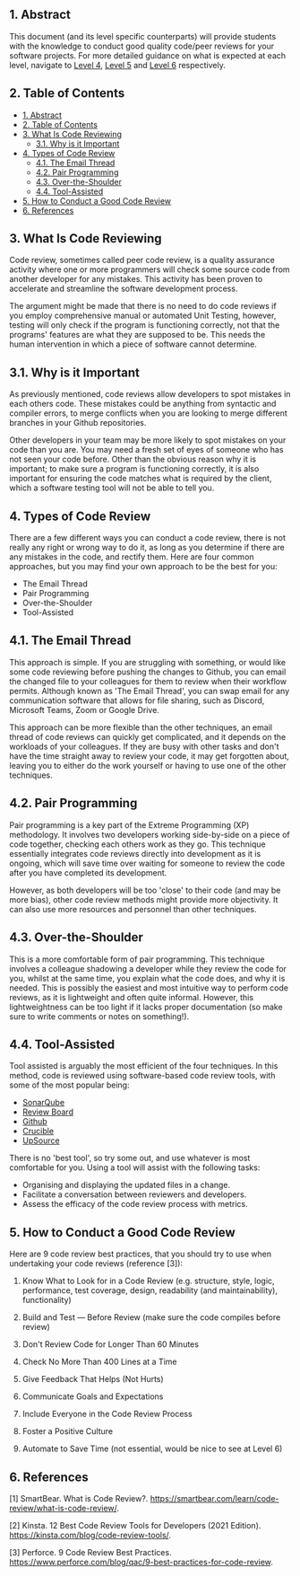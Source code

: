 ## 1. Abstract

This document (and its level specific counterparts) will provide students with the knowledge to conduct good quality code/peer reviews for your software projects. For more detailed guidance on what is expected at each level, navigate to [Level 4](code-review/level4/level-4-code-review-guidelines.md), [Level 5](code-review/level5/level-5-code-review-guidelines.md) and [Level 6](code-review/level6/level-6-code-review-guidelines.md) respectively.

## 2. Table of Contents

- [1. Abstract](#1-abstract)
- [2. Table of Contents](#2-table-of-contents)
- [3. What Is Code Reviewing](#3-what-is-code-reviewing)
  - [3.1. Why is it Important](#31-why-is-it-important)
- [4. Types of Code Review](#4-types-of-code-review)
  - [4.1. The Email Thread](#41-the-email-thread)
  - [4.2. Pair Programming](#42-pair-programming)
  - [4.3. Over-the-Shoulder](#43-over-the-shoulder)
  - [4.4. Tool-Assisted](#44-tool-assisted)
- [5. How to Conduct a Good Code Review](#5-how-to-conduct-a-good-code-review)
- [6. References](#6-references)

## 3. What Is Code Reviewing

Code review, sometimes called peer code review, is a quality assurance activity where one or more programmers will check some source code from another developer for any mistakes. This activity has been proven to accelerate and streamline the software development process. 

The argument might be made that there is no need to do code reviews if you employ comprehensive manual or automated Unit Testing, however, testing will only check if the program is functioning correctly, not that the programs' features are what they are supposed to be. This needs the human intervention in which a piece of software cannot determine.

## 3.1. Why is it Important

As previously mentioned, code reviews allow developers to spot mistakes in each others code. These mistakes could be anything from syntactic and compiler errors, to merge conflicts when you are looking to merge different branches in your Github repositories. 

Other developers in your team may be more likely to spot mistakes on your code than you are. You may need a fresh set of eyes of someone who has not seen your code before. Other than the obvious reason why it is important; to make sure a program is functioning correctly, it is also important for ensuring the code matches what is required by the client, which a software testing tool will not be able to tell you.

## 4. Types of Code Review

There are a few different ways you can conduct a code review, there is not really any right or wrong way to do it, as long as you determine if there are any mistakes in the code, and rectify them. Here are four common approaches, but you may find your own approach to be the best for you:

* The Email Thread
* Pair Programming
* Over-the-Shoulder
* Tool-Assisted

## 4.1. The Email Thread

This approach is simple. If you are struggling with something, or would like some code reviewing before pushing the changes to Github, you can email the changed file to your colleagues for them to review when their workflow permits. 
Although known as 'The Email Thread', you can swap email for any communication software that allows for file sharing, such as Discord, Microsoft Teams, Zoom or Google Drive.

This approach can be more flexible than the other techniques, an email thread of code reviews can quickly get complicated, and it depends on the workloads of your colleagues. If they are busy with other tasks and don't have the time straight away to review your code, it may get forgotten about, leaving you to either do the work yourself or having to use one of the other techniques.

## 4.2. Pair Programming

Pair programming is a key part of the Extreme Programming (XP) methodology. It involves two developers working side-by-side on a piece of code together, checking each others work as they go. This technique essentially integrates code reviews directly into development as it is ongoing, which will save time over waiting for someone to review the code after you have completed its development.

However, as both developers will be too 'close' to their code (and may be more bias), other code review methods might provide more objectivity. It can also use more resources and personnel than other techniques.

## 4.3. Over-the-Shoulder

This is a more comfortable form of pair programming. This technique involves a colleague shadowing a developer while they review the code for you, whilst at the same time, you explain what the code does, and why it is needed. This is possibly the easiest and most intuitive way to perform code reviews, as it is lightweight and often quite informal. However, this lightweightness can be too light if it lacks proper documentation (so make sure to write comments or notes on something!). 

## 4.4. Tool-Assisted

Tool assisted is arguably the most efficient of the four techniques. In this method, code is reviewed using software-based code review tools, with some of the most popular being:

* [SonarQube](https://www.sonarqube.org/)
* [Review Board](https://www.reviewboard.org/)
* [Github](https://github.com/features/code-review/)
* [Crucible](https://www.atlassian.com/software/crucible)
* [UpSource](https://www.jetbrains.com/upsource/)

There is no 'best tool', so try some out, and use whatever is most comfortable for you. Using a tool will assist with the following tasks:

* Organising and displaying the updated files in a change.
* Facilitate a conversation between reviewers and developers.
* Assess the efficacy of the code review process with metrics.

## 5. How to Conduct a Good Code Review

Here are 9 code review best practices, that you should try to use when undertaking your code reviews (reference [3]):

1. Know What to Look for in a Code Review (e.g. structure, style, logic, performance, test coverage, design, readability (and maintainability), functionality)

2. Build and Test — Before Review (make sure the code compiles before review)

3. Don't Review Code for Longer Than 60 Minutes

4. Check No More Than 400 Lines at a Time

5. Give Feedback That Helps (Not Hurts)

6. Communicate Goals and Expectations

7. Include Everyone in the Code Review Process

8. Foster a Positive Culture

9. Automate to Save Time (not essential, would be nice to see at Level 6)

## 6. References

[1] SmartBear. What is Code Review?. <https://smartbear.com/learn/code-review/what-is-code-review/>.

[2] Kinsta. 12 Best Code Review Tools for Developers (2021 Edition). <https://kinsta.com/blog/code-review-tools/>.

[3] Perforce. 9 Code Review Best Practices. <https://www.perforce.com/blog/qac/9-best-practices-for-code-review>.
